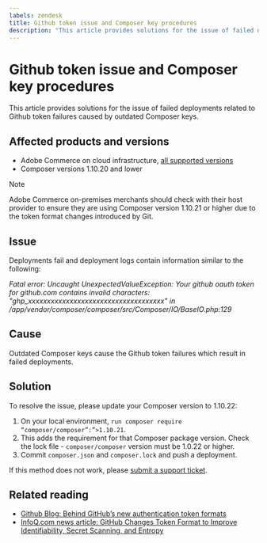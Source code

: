 ```yaml
---
labels: zendesk
title: Github token issue and Composer key procedures
description: "This article provides solutions for the issue of failed deployments related to Github token failures caused by outdated Composer keys."
---
```


# Github token issue and Composer key procedures

This article provides solutions for the issue of failed deployments related to Github token failures caused by outdated Composer keys.

## Affected products and versions

* Adobe Commerce on cloud infrastructure, [all supported versions](https://magento.com/sites/default/files/magento-software-lifecycle-policy.pdf)
* Composer versions 1.10.20 and lower

>[!NOTE]
>
>Adobe Commerce on-premises merchants should check with their host provider to ensure they are using Composer version 1.10.21 or higher due to the token format changes introduced by Git.

## Issue

Deployments fail and deployment logs contain information similar to the following:

*Fatal error: Uncaught UnexpectedValueException: Your github oauth token for github.com contains invalid characters: "ghp_xxxxxxxxxxxxxxxxxxxxxxxxxxxxxxxxxxxx" in /app/vendor/composer/composer/src/Composer/IO/BaseIO.php:129*

## Cause

Outdated Composer keys cause the Github token failures which result in failed deployments.

## Solution

To resolve the issue, please update your Composer version to 1.10.22:

1. On your local environment, `run composer require “composer/composer”:”>1.10.21`.
1. This adds the requirement for that Composer package version. Check the lock file - `composer/composer` version must be 1.0.22 or higher.
1. Commit `composer.json` and `composer.lock` and push a deployment.

If this method does not work, please [submit a support ticket](https://experienceleague.adobe.com/docs/commerce-knowledge-base/kb/help-center-guide/magento-help-center-user-guide.html#submit-ticket).

## Related reading

* [Github Blog: Behind GitHub’s new authentication token formats](https://github.blog/2021-04-05-behind-githubs-new-authentication-token-formats/)
* [InfoQ.com news article: GitHub Changes Token Format to Improve Identifiability, Secret Scanning, and Entropy](https://www.infoq.com/news/2021/04/github-new-token-format/)